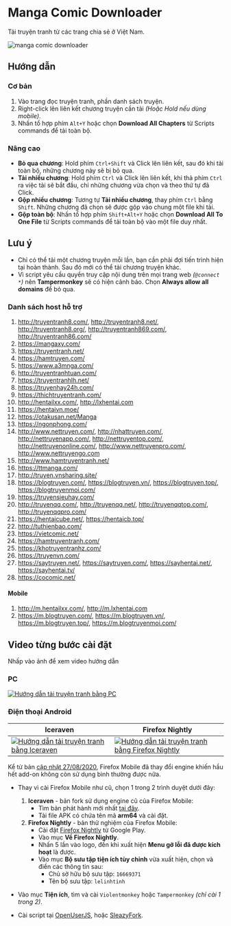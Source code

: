 # Manga Comic Downloader

Tải truyện tranh từ các trang chia sẻ ở Việt Nam.

![manga comic downloader](https://github.com/lelinhtinh/Userscript/raw/master/manga_comic_downloader/screenshot/mangacomic.png)

## Hướng dẫn

### Cơ bản

1. Vào trang đọc truyện tranh, phần danh sách truyện.
1. Right-click lên liên kết chương truyện cần tải *(Hoặc Hold nếu dùng mobile)*.
1. Nhấn tổ hợp phím `Alt+Y` hoặc chọn **Download All Chapters** từ Scripts commands để tải toàn bộ.

### Nâng cao

- **Bỏ qua chương**: Hold phím `Ctrl+Shift` và Click lên liên kết, sau đó khi tải toàn bộ, những chương này sẽ bị bỏ qua.
- **Tải nhiều chương**: Hold phím `Ctrl` và Click lên liên kết, khi thả phím `Ctrl` ra việc tải sẽ bắt đầu, chỉ những chương vừa chọn và theo thứ tự đã Click.
- **Gộp nhiều chương**: Tương tự **Tải nhiều chương**, thay phím `Ctrl` bằng `Shift`. Những chương đã chọn sẽ được gộp vào chung một file khi tải.
- **Gộp toàn bộ**: Nhấn tổ hợp phím `Shift+Alt+Y` hoặc chọn **Download All To One File** từ Scripts commands để tải toàn bộ vào một file duy nhất.

## Lưu ý

- Chỉ có thể tải một chương truyện mỗi lần, bạn cần phải đợi tiến trình hiện tại hoàn thành. Sau đó mới có thể tải chương truyện khác.
- Vì script yêu cầu quyền truy cập nội dung trên mọi trang web *(`@connect *`)* nên **Tampermonkey** sẽ có hiện cảnh báo. Chọn **Always allow all domains** để bỏ qua.

### Danh sách host hỗ trợ

1. <http://truyentranh8.com/>, <http://truyentranh8.net/>, <http://truyentranh8.org/>, <http://truyentranh869.com/>, <http://truyentranh86.com/>
1. <https://mangaxy.com/>
1. <https://truyentranh.net/>
1. <https://hamtruyen.com/>
1. <https://www.a3mnga.com/>
1. <http://truyentranhtuan.com/>
1. <https://truyentranhlh.net/>
1. <https://truyenhay24h.com/>
1. <https://thichtruyentranh.com/>
1. <http://hentailxx.com/>, <http://lxhentai.com>
1. <https://hentaivn.moe/>
1. <https://otakusan.net/Manga>
1. <https://ngonphong.com/>
1. <http://www.nettruyen.com/>, <http://nhattruyen.com/>, <http://nettruyenapp.com/>, <http://nettruyentop.com/>, <http://nettruyenonline.com/>, <http://www.nettruyenpro.com/>, <http://www.nettruyengo.com>
1. <http://www.hamtruyentranh.net/>
1. <https://ttmanga.com/>
1. <http://truyen.vnsharing.site/>
1. <https://blogtruyen.com/>, <https://blogtruyen.vn/>, <https://blogtruyen.top/>, <https://blogtruyenmoi.com/>
1. <https://truyensieuhay.com/>
1. <http://truyenqq.com/>, <http://truyenqq.net/>, <http://truyenqqtop.com/>, <http://truyenqqpro.com/>
1. <https://hentaicube.net/>, <https://hentaicb.top/>
1. <http://tuthienbao.com/>
1. <https://vietcomic.net/>
1. <https://hamtruyentranh.com/>
1. <https://khotruyentranhz.com/>
1. <https://truyenvn.com/>
1. <https://saytruyen.net/>, <https://saytruyen.com/>, <https://sayhentai.net/>, <https://sayhentai.tv/>
1. <https://cocomic.net/>

#### Mobile

1. <http://m.hentailxx.com/>, <http://m.lxhentai.com>
1. <https://m.blogtruyen.com/>, <https://m.blogtruyen.vn/>, <https://m.blogtruyen.top/>, <https://m.blogtruyenmoi.com/>

## Video từng bước cài đặt

Nhấp vào ảnh để xem video hướng dẫn

### PC

[![Hướng dẫn tải truyện tranh bằng PC](https://img.youtube.com/vi/Aw9c5pqRYGk/0.jpg)](https://www.youtube.com/watch?v=Aw9c5pqRYGk)

### Điện thoại Android

|Iceraven|Firefox Nightly|
|-|-|
|[![Hướng dẫn tải truyện tranh bằng Iceraven](https://img.youtube.com/vi/NO5NYuL64XQ/0.jpg)](https://www.youtube.com/watch?v=NO5NYuL64XQ)|[![Hướng dẫn tải truyện tranh bằng Firefox Nightly](https://img.youtube.com/vi/28VeTjzQOgA/0.jpg)](https://www.youtube.com/watch?v=28VeTjzQOgA)|

Kể từ bản [cập nhật 27/08/2020](https://blog.mozilla.org/blog/2020/08/25/introducing-a-new-firefox-for-android-experience/), Firefox Mobile đã thay đổi engine khiến hầu hết add-on không còn sử dụng bình thường được nữa.

- Thay vì cài Firefox Mobile như cũ, chọn 1 trong 2 trình duyệt dưới đây:

   1. **Iceraven** - bản fork sử dụng engine cũ của Firefox Mobile:
      - Tìm bản phát hành mới nhất [tại đây](https://github.com/fork-maintainers/iceraven-browser/releases/latest).
      - Tải file APK có chứa tên mã **arm64** và cài đặt.
   1. **Firefox Nightly** - bản thử nghiệm của Firefox Mobile:
      - Cài đặt [Firefox Nightly](https://play.google.com/store/apps/details?id=org.mozilla.fenix) từ Google Play.
      - Vào mục **Về Firefox Nightly**.
      - Nhấn 5 lần vào logo, đến khi xuất hiện **Menu gỡ lỗi đã được kích hoạt** là được.
      - Vào mục **Bộ sưu tập tiện ích tùy chỉnh** vừa xuất hiện, chọn và điền các thông tin sau:
        - Chủ sở hữu bộ sưu tập: `16669371`
        - Tên bộ sưu tập: `lelinhtinh`

- Vào mục **Tiện ích**, tìm và cài `Violentmonkey` hoặc `Tampermonkey` *(chỉ cài 1 trong 2)*.
- Cài script tại [OpenUserJS](https://openuserjs.org/scripts/baivong/manga_comic_downloader), hoặc [SleazyFork](https://sleazyfork.org/scripts/369802-manga-comic-downloader).
